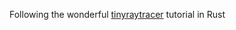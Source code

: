 Following the wonderful [tinyraytracer](https://github.com/ssloy/tinyraytracer/wiki/Part-1:-understandable-raytracing) tutorial in Rust